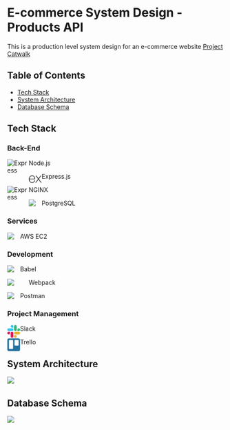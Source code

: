 # E-commerce System Design - Products API

This is a production level system design for an e-commerce website [Project Catwalk](https://github.com/luna-moon-1216/Project-Catwalk)

## Table of Contents
- [Tech Stack](#tech-stack)
- [System Architecture](#system-architecture)
- [Database Schema](#database-schema)

## Tech Stack
### Back-End
Node.js <img align="left" alt="Express" width="50px" src="https://brandslogos.com/wp-content/uploads/thumbs/nodejs-logo-vector.svg" />
<br />

Express.js <img align="left" alt="Express" width="30px" src="https://github.com/devicons/devicon/blob/master/icons/express/express-original.svg" />
<br />

NGINX <img align="left" alt="Express" width="50px" src="https://www.nginx.com/wp-content/uploads/2020/07/nginx-default_featured-2020.png" />
<br />

PostgreSQL <img align="left" width="30px" src="https://upload.wikimedia.org/wikipedia/commons/thumb/2/29/Postgresql_elephant.svg/1200px-Postgresql_elephant.svg.png" />
<br />

### Services

AWS EC2 <img align="left" width="30px" src="https://upload.wikimedia.org/wikipedia/commons/thumb/9/93/Amazon_Web_Services_Logo.svg/1024px-Amazon_Web_Services_Logo.svg.png" />
<br />



### Development

Babel <img align="left" width="30px" src="https://user-images.githubusercontent.com/3025322/87547253-bf050400-c6a2-11ea-950a-280311bc6cc8.png" />
<br />

Webpack <img align="left" width="50px" src="https://www.kindpng.com/picc/m/214-2148032_webpack-sprite-png-webpack-icon-svg-transparent-png.png" />
<br />

Postman <img align="left" width="30px" src="https://seeklogo.com/images/P/postman-logo-F43375A2EB-seeklogo.com.png" />
<br />


### Project Management

Slack <img align="left" alt="Slack" width="30px" src="https://github.com/devicons/devicon/blob/master/icons/slack/slack-original.svg" />
<br />

Trello <img align="left" alt="Trello" width="30px" src="https://raw.githubusercontent.com/devicons/devicon/master/icons/trello/trello-plain.svg" />
<br />

## System Architecture
<img src='https://s3.us-west-2.amazonaws.com/secure.notion-static.com/d716c442-80b5-43f0-98f2-cfb2976b62c7/Untitled.png?X-Amz-Algorithm=AWS4-HMAC-SHA256&X-Amz-Credential=AKIAT73L2G45O3KS52Y5%2F20211026%2Fus-west-2%2Fs3%2Faws4_request&X-Amz-Date=20211026T031342Z&X-Amz-Expires=86400&X-Amz-Signature=ccfa4c238977ae03e22b3179128a786456a3a278bdd2d50fecf533a9fa454e86&X-Amz-SignedHeaders=host&response-content-disposition=filename%20%3D%22Untitled.png%22' />

## Database Schema
<img src='https://s3.us-west-2.amazonaws.com/secure.notion-static.com/87f850c2-6f4a-4fce-adee-cf2505341e3a/Untitled.png?X-Amz-Algorithm=AWS4-HMAC-SHA256&X-Amz-Credential=AKIAT73L2G45O3KS52Y5%2F20211026%2Fus-west-2%2Fs3%2Faws4_request&X-Amz-Date=20211026T025711Z&X-Amz-Expires=86400&X-Amz-Signature=d265cae2042c54a191f47420581a29f2f2ab6980da89629a3de3c177be166019&X-Amz-SignedHeaders=host&response-content-disposition=filename%20%3D%22Untitled.png%22'/>


